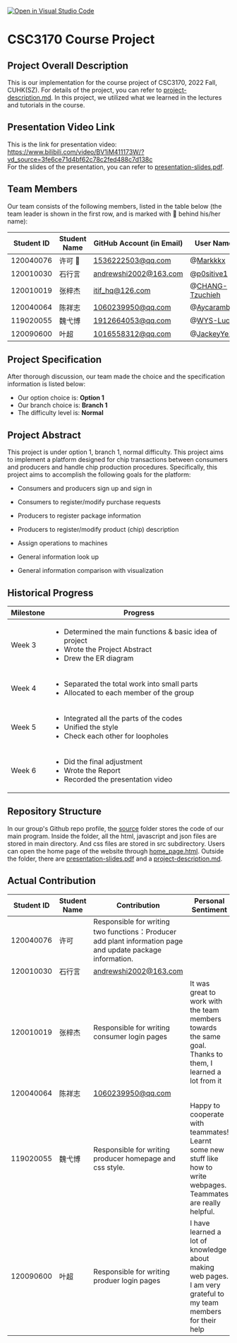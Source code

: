 [![Open in Visual Studio Code](https://classroom.github.com/assets/open-in-vscode-c66648af7eb3fe8bc4f294546bfd86ef473780cde1dea487d3c4ff354943c9ae.svg)](https://classroom.github.com/online_ide?assignment_repo_id=9423235&assignment_repo_type=AssignmentRepo)
# CSC3170 Course Project

## Project Overall Description

This is our implementation for the course project of CSC3170, 2022 Fall, CUHK(SZ). For details of the project, you can refer to [project-description.md](project-description.md). In this project, we utilized what we learned in the lectures and tutorials in the course.

## Presentation Video Link

This is the link for presentation video: https://www.bilibili.com/video/BV1iM411173W/?vd_source=3fe6ce71d4bf62c78c2fed488c7d138c <br>
For the slides of the presentation, you can refer to [presentation-slides.pdf](presentation-slides.pdf).</br>

## Team Members

Our team consists of the following members, listed in the table below (the team leader is shown in the first row, and is marked with 🚩 behind his/her name):

| Student ID | Student Name | GitHub Account (in Email) | User Name   |
| ---------- | ------------ | ------------------------- | ----------- |
| 120040076  | 许可 🚩      | 1536222503@qq.com         | @[Markkkx](https://github.com/Markkkx)     |
| 120010030  | 石行言        | andrewshi2002@163.com     | @[p0sitive1](https://github.com/p0sitive1)   |
| 120010019  | 张梓杰        | itif_hq@126.com        | @[CHANG-Tzuchieh](https://github.com/CHANG-Tzuchieh)   |
| 120040064  | 陈祥志        | 1060239950@qq.com            | @[Aycaramb8](https://github.com/Aycaramb8)        |
| 119020055  | 魏弋博        | 1912664053@qq.com         | @[WYS-Lucas](https://github.com/WYS-Lucas)        |
| 120090600  | 叶超          | 1016558312@qq.com            | @[JackeyYe12](https://github.com/sadd)        |

## Project Specification

After thorough discussion, our team made the choice and the specification information is listed below:

- Our option choice is: **Option 1**
- Our branch choice is: **Branch 1**
- The difficulty level is: **Normal**

## Project Abstract

This project is under option 1, branch 1, normal difficulty. This project aims to implement a platform designed for chip transactions between consumers and producers and handle chip production procedures. Specifically, this project aims to accomplish the following goals for the platform: 

- Consumers and producers sign up and sign in 

- Consumers to register/modify purchase requests 

- Producers to register package information 

- Producers to register/modify product (chip) description 

- Assign operations to machines

- General information look up

- General information comparison with visualization

## Historical Progress

  | Milestone |      Progress                                                          |
  | ------- | ---------------------------------------------------------------------------------------------------------------------------------- |
  | Week 3   | <ul><li>Determined the main functions & basic idea of project</li><li>Wrote the Project Abstract</li><li>Drew the ER diagram</li></ul>  |                                                                                              |
  | Week 4   | <ul><li>Separated the total work into small parts</li> <li> Allocated to each member of the group</li></ul> |
  | Week 5   | <ul><li> Integrated all the parts of the codes</li> <li> Unified the style </li> <li> Check each other for loopholes</li> </ul>                                |
  | Week 6   | <ul><li> Did the final adjustment </li><li> Wrote the Report </li><li> Recorded the presentation video </li></ul>                                                                |

## Repository Structure

In our group's Github repo profile, the [source](source) folder stores the code of our main program. Inside the folder, all the html, javascript and json files are stored in main directory. And css files are stored in src subdirectory. Users can open the home page of the website through [home_page.html](home_page.html). 
Outside the folder, there are [presentation-slides.pdf](presentation-slides.pdf) and a [project-description.md](project-description.md).

## Actual Contribution
| Student ID | Student Name | Contribution | Personal Sentiment   |
| ---------- | ------------ | ------------------------------------------- | --------------------------------- |
| 120040076  | 许可          | Responsible for writing two functions：Producer add plant information page and update package information.         | |
| 120010030  | 石行言        | andrewshi2002@163.com     | |
| 120010019  | 张梓杰        | Responsible for writing consumer login pages        |  It was great to work with the team members towards the same goal. Thanks to them, I learned a lot from it |
| 120040064  | 陈祥志        | 1060239950@qq.com            |   |
| 119020055  | 魏弋博        | Responsible for writing producer homepage and css style.        | Happy to cooperate with teammates! Learnt some new stuff like how to write webpages. Teammates are really helpful. |
| 120090600  | 叶超          | Responsible for writing produer login pages            |I have learned a lot of knowledge about making web pages. I am very grateful to my team members for their help  |

